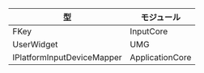 | 型          | モジュール     | 
|------------|-----------| 
| FKey       | InputCore | 
| UserWidget | UMG       | 
|IPlatformInputDeviceMapper  | ApplicationCore       | 
